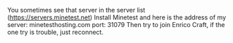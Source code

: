 You sometimes see that server in the server list (https://servers.minetest.net)
Install Minetest and here is the address of my server: minetesthosting.com port: 31079
Then try to join Enrico Craft, if the one try is trouble, just reconnect.

